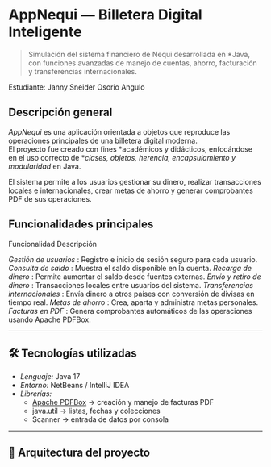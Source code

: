 #  AppNequi — Billetera Digital Inteligente

> Simulación del sistema financiero de Nequi desarrollada en *Java, con funciones avanzadas de manejo de cuentas, ahorro, facturación y transferencias internacionales.

  Estudiante: Janny Sneider Osorio Angulo

##  Descripción general

*AppNequi* es una aplicación orientada a objetos que reproduce las operaciones principales de una billetera digital moderna.  
El proyecto fue creado con fines *académicos y didácticos, enfocándose en el uso correcto de **clases, objetos, herencia, encapsulamiento y modularidad* en Java.

El sistema permite a los usuarios gestionar su dinero, realizar transacciones locales e internacionales, crear metas de ahorro y generar comprobantes PDF de sus operaciones.


##  Funcionalidades principales

 Funcionalidad  Descripción 

 *Gestión de usuarios* : Registro e inicio de sesión seguro para cada usuario. 
 *Consulta de saldo* : Muestra el saldo disponible en la cuenta. 
 *Recarga de dinero* : Permite aumentar el saldo desde fuentes externas. 
 *Envío y retiro de dinero* : Transacciones locales entre usuarios del sistema. 
 *Transferencias internacionales* : Envía dinero a otros países con conversión de divisas en tiempo real. 
 *Metas de ahorro* : Crea, aparta y administra metas personales. 
 *Facturas en PDF* : Genera comprobantes automáticos de las operaciones usando Apache PDFBox. 

---

## 🛠 Tecnologías utilizadas

- *Lenguaje:* Java 17  
- *Entorno:* NetBeans / IntelliJ IDEA  
- *Librerías:*  
  - [Apache PDFBox](https://pdfbox.apache.org/) → creación y manejo de facturas PDF  
  - java.util → listas, fechas y colecciones  
  - Scanner → entrada de datos por consola  

---

## 🧩 Arquitectura del proyecto
